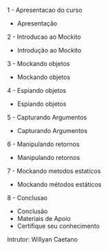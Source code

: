 
1 - Apresentacao do curso
- Apresentação

2 - Introducao ao Mockito
- Introdução ao Mockito

3 - Mockando objetos
- Mockando objetos

4 - Espiando objetos
- Espiando objetos

5 - Capturando Argumentos
- Capturando Argumentos

6 - Manipulando retornos
- Manipulando retornos

7 - Mockando metodos estaticos
- Mockando métodos estáticos

8 - Conclusao
- Conclusão
- Materiais de Apoio
- Certifique seu conhecimento

Intrutor: Willyan Caetano